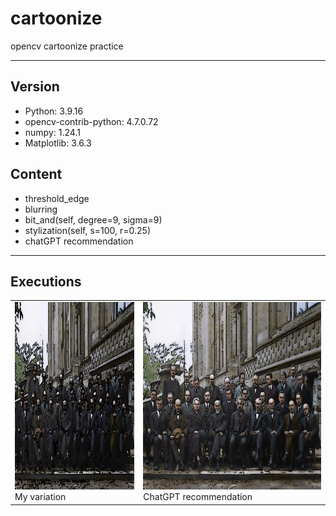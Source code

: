 # cartoonize

opencv cartoonize practice

<hr>

## Version

- Python: 3.9.16
- opencv-contrib-python: 4.7.0.72
- numpy: 1.24.1
- Matplotlib: 3.6.3

## Content

- threshold_edge
- blurring
- bit_and(self, degree=9, sigma=9)
- stylization(self, s=100, r=0.25)
- chatGPT recommendation

<hr>

## Executions

<table>
  <tr>
    <td><img src="./stylization.png" width="400" height="300">My&nbsp;variation</td>
    <td><img src="./chatGPT.png" width="400" height="300">ChatGPT&nbsp;recommendation</td>
  </tr>
</table>
